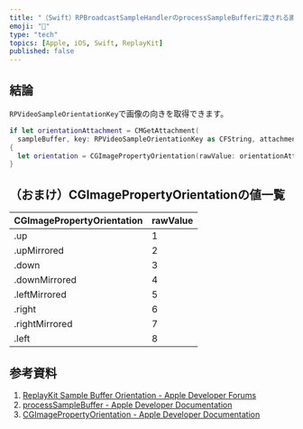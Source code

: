 ```yaml
---
title: "（Swift）RPBroadcastSampleHandlerのprocessSampleBufferに渡される画像の向きを取得する方法"
emoji: "🎉"
type: "tech"
topics: [Apple, iOS, Swift, ReplayKit]
published: false
---
```

## 結論

`RPVideoSampleOrientationKey`で画像の向きを取得できます。

```swift
if let orientationAttachment = CMGetAttachment(
  sampleBuffer, key: RPVideoSampleOrientationKey as CFString, attachmentModeOut: nil) as? NSNumber
{
  let orientation = CGImagePropertyOrientation(rawValue: orientationAttachment.uint32Value)
}
```

## （おまけ）CGImagePropertyOrientationの値一覧

| CGImagePropertyOrientation | rawValue |
|:---|:---|
| .up | 1 |
| .upMirrored | 2 |
| .down | 3 |
| .downMirrored | 4 |
| .leftMirrored | 5 |
| .right | 6 |
| .rightMirrored | 7 |
| .left | 8 |

## 参考資料

1. [ReplayKit Sample Buffer Orientation - Apple Developer Forums](https://forums.developer.apple.com/forums/thread/81961)
2. [processSampleBuffer - Apple Developer Documentation](https://developer.apple.com/documentation/replaykit/rpbroadcastsamplehandler/processsamplebuffer(_:with:))
3. [CGImagePropertyOrientation - Apple Developer Documentation](https://developer.apple.com/documentation/imageio/cgimagepropertyorientation)
